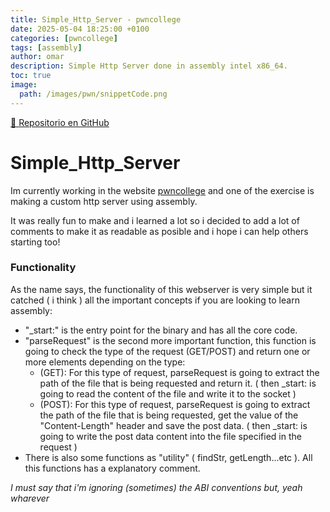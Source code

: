 ```yaml
---
title: Simple_Http_Server - pwncollege
date: 2025-05-04 18:25:00 +0100
categories: [pwncollege]
tags: [assembly]
author: omar 
description: Simple Http Server done in assembly intel x86_64.
toc: true
image:
  path: /images/pwn/snippetCode.png
---
```


[🔗 Repositorio en GitHub](https://github.com/omarDans/)

# Simple_Http_Server
Im currently working in the website [pwncollege](pwncollege.com) and one of the exercise is making a custom http server using assembly.

It was really fun to make and i learned a lot so i decided to add a lot of comments to make it
as readable as posible and i hope i can help others starting too!

### Functionality
As the name says, the functionality of this webserver is very simple but it catched ( i think ) all the important concepts if you are looking to learn assembly:

- "_start:" is the entry point for the binary and has all the core code.
- "parseRequest" is the second more important function, this function is going to check the type of the request (GET/POST) and return one or more elements depending on the type:
  - (GET): For this type of request, parseRequest is going to extract the path of the file that is being requested and return it. ( then _start: is going to read the content of the file and write it to the socket )
  - (POST): For this type of request, parseRequest is going to extract the path of the file that is being requested, get the value of the "Content-Length" header and save the post data. ( then _start: is going to write the post data content into the file specified in the request )
- There is also some functions as "utility" ( findStr, getLength...etc ). All this functions has a explanatory comment.

*I must say that i'm ignoring (sometimes) the ABI conventions but, yeah wharever*
